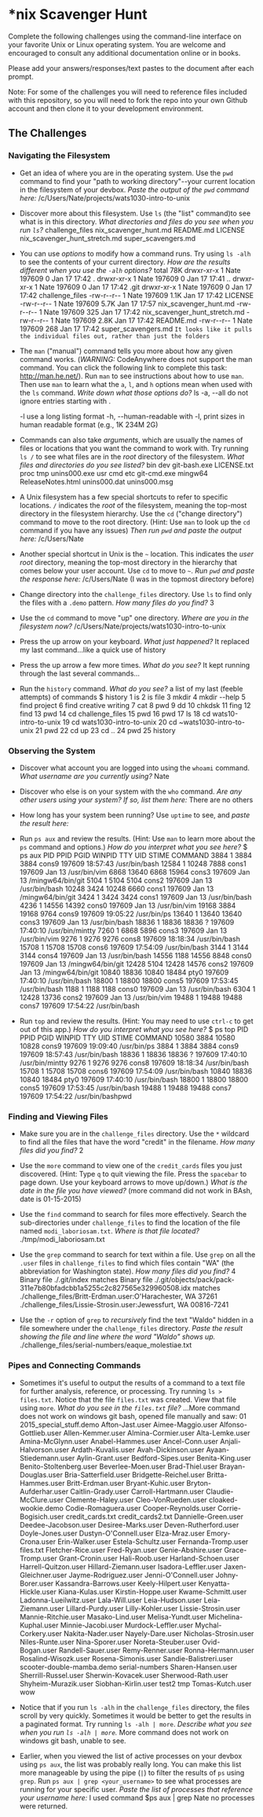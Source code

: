 # *nix Scavenger Hunt

Complete the following challenges using the command-line interface on your favorite
Unix or Linux operating system. You are welcome and encouraged to consult any
additional documentation online or in books.

Please add your answers/responses/text pastes to the document after each prompt.

Note: For some of the challenges you will need to reference files included with
this repository, so you will need to fork the repo into your own Github account
and then clone it to your development environment.

## The Challenges

### Navigating the Filesystem

* Get an idea of where you are in the operating system. Use the `pwd` command to find your "path to working directory"--your current location in the filesystem of your devbox. *Paste the output of the `pwd` command here:*
/c/Users/Nate/projects/wats1030-intro-to-unix

* Discover more about this filesystem. Use `ls` (the "list" command)to see what is in this directory. *What directories and files do you see when you run `ls`?*
challenge_files  nix_scavenger_hunt.md          README.md
LICENSE          nix_scavenger_hunt_stretch.md  super_scavengers.md

* You can use *options* to modify how a command runs. Try using `ls -alh` to see the contents of your current directory. *How are the results different when you use the `-alh` options?*
total 78K
drwxr-xr-x 1 Nate 197609    0 Jan 17 17:42 .
drwxr-xr-x 1 Nate 197609    0 Jan 17 17:41 ..
drwxr-xr-x 1 Nate 197609    0 Jan 17 17:42 .git
drwxr-xr-x 1 Nate 197609    0 Jan 17 17:42 challenge_files
-rw-r--r-- 1 Nate 197609 1.1K Jan 17 17:42 LICENSE
-rw-r--r-- 1 Nate 197609 5.7K Jan 17 17:57 nix_scavenger_hunt.md
-rw-r--r-- 1 Nate 197609  325 Jan 17 17:42 nix_scavenger_hunt_stretch.md
-rw-r--r-- 1 Nate 197609 2.8K Jan 17 17:42 README.md
-rw-r--r-- 1 Nate 197609  268 Jan 17 17:42 super_scavengers.md
``It looks like it pulls the individual files out, rather than just the folders``

* The `man` ("manual") command tells you more about how any given command works. (*WARNING:* CodeAnywhere does not support the man command. You can click the following link to complete this task: http://man.he.net/). Run `man` to see instructions about how to use `man`. Then use `man` to learn what the `a`, `l`, and `h` options mean when used with the `ls` command. *Write down what those options do?*
ls   -a, --all
              do not ignore entries starting with .
   
     -l     use a long listing format
   -h, --human-readable
              with -l, print sizes in human readable format (e.g., 1K 234M 2G)

* Commands can also take *arguments*, which are usually the names of files or locations that you want the command to work with. Try running `ls /` to see what files are in the *root* directory of the filesystem. *What files and directories do you see listed?*
bin  dev  git-bash.exe  LICENSE.txt  proc               tmp           unins000.exe  usr
cmd  etc  git-cmd.exe   mingw64      ReleaseNotes.html  unins000.dat  unins000.msg

* A Unix filesystem has a few special shortcuts to refer to specific locations. `/` indicates the *root* of the filesystem, meaning the top-most directory in the filesystem hierarchy. Use the `cd` ("change directory") command to move to the root directory. (Hint: Use `man` to look up the `cd` command if you have any issues) *Then run `pwd` and paste the output here:*
/c/Users/Nate

* Another special shortcut in Unix is the `~` location. This indicates the *user root* directory, meaning the top-most directory in the hierarchy that comes below your user account. Use `cd` to move to `~`. *Run `pwd` and paste the response here:*
/c/Users/Nate (I was in the topmost directory before)

* Change directory into the `challenge_files` directory. Use `ls` to find only the files with a `.demo` pattern. *How many files do you find?*
3

* Use the `cd` command to move "up" one directory. *Where are you in the filesystem now?*
/c/Users/Nate/projects/wats1030-intro-to-unix

* Press the up arrow on your keyboard. *What just happened?* 
It replaced my last command...like a quick use of history 

* Press the up arrow a few more times. *What do you see?*
It kept running through the last several commands...

* Run the `history` command. *What do you see?*
a list of my last (feeble attempts) of commands 
$ history
    1  is
    2  is file
    3  mkdir
    4  mkdir --help
    5  find project
    6  find creative writing
    7  cat
    8  pwd
    9  dd
   10  chkdsk
   11  fing
   12  find
   13  pwd
   14  cd challenge_files
   15  pwd
   16  pwd
   17  ls
   18  cd wats10-intro-to-unix
   19  cd wats1030-intro-to-unix
   20  cd ~wats1030-intro-to-unix
   21  pwd
   22  cd up
   23  cd ..
   24  pwd
   25  history

### Observing the System

* Discover what account you are logged into using the `whoami` command. *What username are you currently using?*
Nate

* Discover who else is on your system with the `who` command. *Are any other users using your system? If so, list them here:*
There are no others 

* How long has your system been running? Use `uptime` to see, and *paste the result here:*


* Run `ps aux` and review the results. (Hint: Use `man` to learn more about the `ps` command and options.) *How do you interpret what you see here?*
$ ps aux
      PID    PPID    PGID     WINPID   TTY         UID    STIME COMMAND
     3884       1    3884       3884  cons9     197609 18:57:43 /usr/bin/bash
    12584       1   10248       7888  cons1     197609   Jan 13 /usr/bin/vim
     6868   13640    6868      15964  cons3     197609   Jan 13 /mingw64/bin/git
     5104       1    5104       5104  cons2     197609   Jan 13 /usr/bin/bash
    10248    3424   10248       6660  cons1     197609   Jan 13 /mingw64/bin/git
     3424       1    3424       3424  cons1     197609   Jan 13 /usr/bin/bash
     4236       1   14556      14392  cons0     197609   Jan 13 /usr/bin/vim
    19168    3884   19168       9764  cons9     197609 19:05:22 /usr/bin/ps
    13640       1   13640      13640  cons3     197609   Jan 13 /usr/bin/bash
    18836       1   18836      18836  ?         197609 17:40:10 /usr/bin/mintty
     7260       1    6868       5896  cons3     197609   Jan 13 /usr/bin/vim
     9276       1    9276       9276  cons8     197609 18:18:34 /usr/bin/bash
    15708       1   15708      15708  cons6     197609 17:54:09 /usr/bin/bash
     3144       1    3144       3144  cons4     197609   Jan 13 /usr/bin/bash
    14556    1188   14556       8848  cons0     197609   Jan 13 /mingw64/bin/git
    12428    5104   12428      14576  cons2     197609   Jan 13 /mingw64/bin/git
    10840   18836   10840      18484  pty0      197609 17:40:10 /usr/bin/bash
    18800       1   18800      18800  cons5     197609 17:53:45 /usr/bin/bash
     1188       1    1188       1188  cons0     197609   Jan 13 /usr/bin/bash
     6304       1   12428      13736  cons2     197609   Jan 13 /usr/bin/vim
    19488       1   19488      19488  cons7     197609 17:54:22 /usr/bin/bash
* Run `top` and review the results. (Hint: You may need to use `ctrl-c` to get out of this app.) *How do you interpret what you see here?*
$ ps top
      PID    PPID    PGID     WINPID   TTY         UID    STIME COMMAND
    10580    3884   10580      10828  cons9     197609 19:09:40 /usr/bin/ps
     3884       1    3884       3884  cons9     197609 18:57:43 /usr/bin/bash
    18836       1   18836      18836  ?         197609 17:40:10 /usr/bin/mintty
     9276       1    9276       9276  cons8     197609 18:18:34 /usr/bin/bash
    15708       1   15708      15708  cons6     197609 17:54:09 /usr/bin/bash
    10840   18836   10840      18484  pty0      197609 17:40:10 /usr/bin/bash
    18800       1   18800      18800  cons5     197609 17:53:45 /usr/bin/bash
    19488       1   19488      19488  cons7     197609 17:54:22 /usr/bin/bashpwd

### Finding and Viewing Files

* Make sure you are in the `challenge_files` directory. Use the `*` wildcard to find all the files that have the word "credit" in the filename. *How many files did you find?*
2

* Use the `more` command to view one of the `credit_cards` files you just discovered. (Hint: Type `q` to quit viewing the file. Press the `spacebar` to page down. Use your keyboard arrows to move up/down.) *What is the date in the file you have viewed?*
(more command did not work in BAsh, date is 01-15-2015)

* Use the `find` command to search for files more effectively. Search the sub-directories under `challenge_files` to find the location of the file named `modi_laboriosam.txt`. *Where is that file located?*
./tmp/modi_laboriosam.txt

* Use the `grep` command to search for text within a file. Use `grep` on all the `.user` files in `challenge_files` to find which files contain "WA" (the abbreviation for Washington state). *How many files did you find?*
4
Binary file ./.git/index matches
Binary file ./.git/objects/pack/pack-311e7b80bfadcbb1a5255c2c827565e329960508.idx matches
./challenge_files/Britt-Erdman.user:O'Harachester, WA 37261
./challenge_files/Lissie-Strosin.user:Jewessfurt, WA 00816-7241

* Use the `-r` option of `grep` to *recursively* find the text "Waldo" hidden in a file somewhere under the `challenge_files` directory. *Paste the result showing the file and line where the word "Waldo" shows up.*
./challenge_files/serial-numbers/eaque_molestiae.txt

### Pipes and Connecting Commands

* Sometimes it's useful to output the results of a command to a text file for further analysis, reference, or processing. Try running `ls > files.txt`. Notice that the file `files.txt` was created. View that file using `more`. *What do you see in the `files.txt` file?*
...More command does not work on windows git bash, opened file manually and saw:
01
2015_special_stuff.demo
Afton-Jast.user
Aimee-Maggio.user
Alfonso-Gottlieb.user
Allen-Kemmer.user
Almina-Cormier.user
Alta-Lemke.user
Amina-McGlynn.user
Anabel-Hammes.user
Ancel-Conn.user
Anjali-Halvorson.user
Ardath-Kuvalis.user
Avah-Dickinson.user
Ayaan-Stiedemann.user
Aylin-Grant.user
Bedford-Sipes.user
Benita-King.user
Benito-Stoltenberg.user
Beverlee-Moen.user
Brad-Thiel.user
Brayan-Douglas.user
Bria-Satterfield.user
Bridgette-Reichel.user
Britta-Hammes.user
Britt-Erdman.user
Bryant-Kuhic.user
Bryton-Aufderhar.user
Caitlin-Grady.user
Carroll-Hartmann.user
Claudie-McClure.user
Clemente-Haley.user
Cleo-VonRueden.user
cloaked-wookie.demo
Codie-Romaguera.user
Cooper-Reynolds.user
Corrie-Bogisich.user
credit_cards.txt
credit_cards2.txt
Dannielle-Green.user
Deedee-Jacobson.user
Desiree-Marks.user
Deven-Rutherford.user
Doyle-Jones.user
Dustyn-O'Connell.user
Elza-Mraz.user
Emory-Crona.user
Erin-Walker.user
Estela-Schultz.user
Fernanda-Tromp.user
files.txt
Fletcher-Rice.user
Fred-Ryan.user
Genie-Abshire.user
Grace-Tromp.user
Grant-Cronin.user
Hali-Roob.user
Harland-Schoen.user
Harrell-Quitzon.user
Hillard-Ziemann.user
Isadora-Leffler.user
Jaxen-Gleichner.user
Jayme-Rodriguez.user
Jenni-O'Connell.user
Johny-Borer.user
Kassandra-Barrows.user
Keely-Hilpert.user
Kenyatta-Hickle.user
Kiana-Kulas.user
Kirstin-Hoppe.user
Kwame-Schmitt.user
Ladonna-Lueilwitz.user
Lala-Will.user
Leia-Hudson.user
Leia-Ziemann.user
Lillard-Purdy.user
Lilly-Kohler.user
Lissie-Strosin.user
Mannie-Ritchie.user
Masako-Lind.user
Melisa-Yundt.user
Michelina-Kuphal.user
Minnie-Jacobi.user
Murdock-Leffler.user
Mychal-Corkery.user
Nakita-Nader.user
Nayely-Dare.user
Nicholas-Strosin.user
Niles-Runte.user
Nina-Sporer.user
Noreta-Steuber.user
Ovid-Bogan.user
Randell-Sauer.user
Remy-Renner.user
Ronna-Hermann.user
Rosalind-Wisozk.user
Rosena-Simonis.user
Sandie-Balistreri.user
scooter-double-mamba.demo
serial-numbers
Sharen-Hansen.user
Sherrill-Russel.user
Sherwin-Kovacek.user
Sherwood-Rath.user
Shyheim-Murazik.user
Siobhan-Kirlin.user
test2
tmp
Tomas-Kutch.user
wow


* Notice that if you run `ls -alh` in the `challenge_files` directory, the files scroll by very quickly. Sometimes it would be better to get the results in a paginated format. Try running `ls -alh | more`. *Describe what you see when you run `ls -alh | more`.*
More command does not work on windows git bash, unable to see. 

* Earlier, when you viewed the list of active processes on your devbox using `ps aux`, the list was probably really long. You can make this list more manageable by using the pipe (`|`) to filter the results of `ps` using `grep`. Run `ps aux | grep <your_username>` to see what processes are running for your specific user. *Paste the list of processes that reference your username here:*
I used command $ps aux | grep Nate 
no processes were returned. 